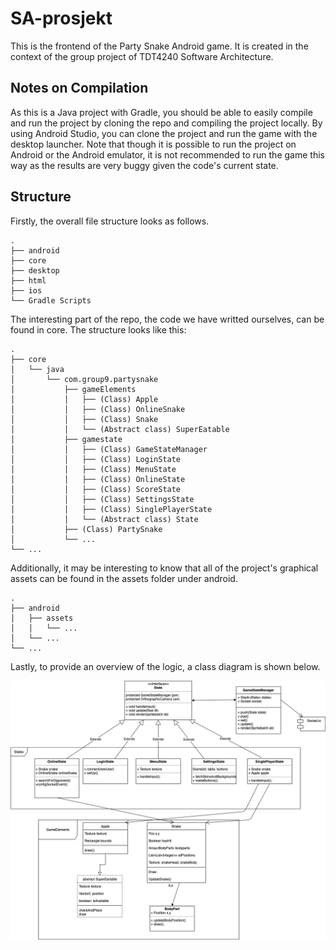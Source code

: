 # SA-prosjekt
This is the frontend of the Party Snake Android game. It is created in the context of the group project of TDT4240 Software Architecture.

## Notes on Compilation
As this is a Java project with Gradle, you should be able to easily compile and run the project by cloning the repo and compiling the project locally. By using Android Studio, you can clone the project and run the game with the desktop launcher. Note that though it is possible to run the project on Android or the Android emulator, it is not recommended to run the game this way as the results are very buggy given the code's current state.

## Structure
Firstly, the overall file structure looks as follows.
```
.
├── android
├── core
├── desktop
├── html
├── ios
└── Gradle Scripts
```

The interesting part of the repo, the code we have writted ourselves, can be found in core. The structure looks like this:
```
.
├── core
│   └── java
│       └── com.group9.partysnake
│           ├── gameElements
│           │   ├── (Class) Apple
│           │   ├── (Class) OnlineSnake
│           │   ├── (Class) Snake
│           │   └── (Abstract class) SuperEatable
│           ├── gamestate
│           │   ├── (Class) GameStateManager
│           │   ├── (Class) LoginState
│           │   ├── (Class) MenuState
│           │   ├── (Class) OnlineState
│           │   ├── (Class) ScoreState
│           │   ├── (Class) SettingsState
│           │   ├── (Class) SinglePlayerState
│           │   └── (Abstract class) State
│           ├── (Class) PartySnake
│           └── ...
└── ...
```

Additionally, it may be interesting to know that all of the project's graphical assets can be found in the assets folder under android.
```
.
├── android
│   ├── assets
│   │   └── ...
│   └── ...
└── ...
```

Lastly, to provide an overview of the logic, a class diagram is shown below.

![Class diagram](./classDiagram.jpg)
